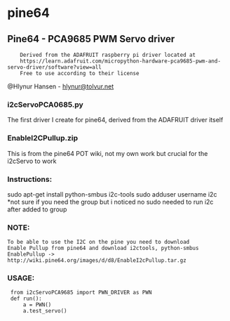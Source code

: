 # pine64

## Pine64 - PCA9685 PWM Servo driver
        Derived from the ADAFRUIT raspberry pi driver located at
        https://learn.adafruit.com/micropython-hardware-pca9685-pwm-and-servo-driver/software?view=all
        Free to use according to their license
        
@Hlynur Hansen - hlynur@tolvur.net

### i2cServoPCA0685.py
The first driver I create for pine64, derived from the ADAFRUIT driver itself

### EnableI2CPullup.zip
This is from the pine64 POT wiki, not my own work but crucial for the i2cServo to work

### Instructions:
sudo apt-get install python-smbus i2c-tools
sudo adduser username i2c
  *not sure if you need the group but i noticed no sudo needed to run i2c after added to group

### NOTE:
    To be able to use the I2C on the pine you need to download
    Enable Pullup from pine64 and download i2ctools, python-smbus
    EnablePullup ->
    http://wiki.pine64.org/images/d/d8/EnableI2cPullup.tar.gz
  
### USAGE:
     from i2cServoPCA9685 import PWN_DRIVER as PWN
     def run():
         a = PWN()
         a.test_servo()
